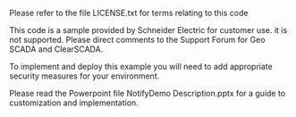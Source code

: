 Please refer to the file LICENSE.txt for terms relating to this code

This code is a sample provided by Schneider Electric for customer use.
it is not supported. Please direct comments to the Support Forum for
Geo SCADA and ClearSCADA.

To implement and deploy this example you will need to add appropriate
security measures for your environment.

Please read the Powerpoint file NotifyDemo Description.pptx for a guide
to customization and implementation.

